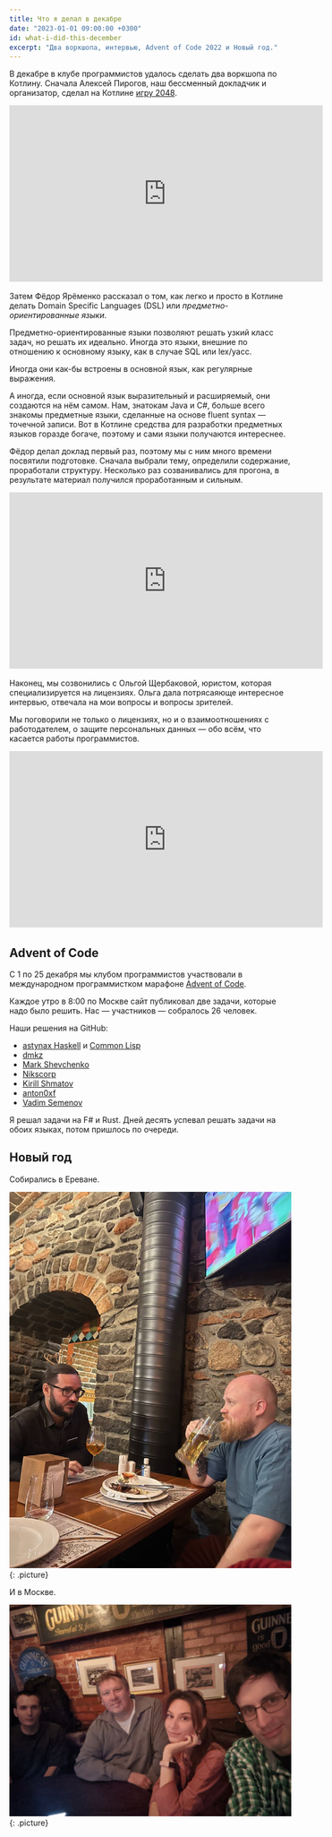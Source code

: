 ```yaml
---
title: Что я делал в декабре
date: "2023-01-01 09:00:00 +0300"
id: what-i-did-this-december
excerpt: "Два воркшопа, интервью, Advent of Code 2022 и Новый год."
---
```


В декабре в клубе программистов удалось сделать два воркшопа по Котлину. Сначала Алексей Пирогов, наш бессменный докладчик и организатор, сделал на Котлине [игру 2048](https://ru.wikipedia.org/wiki/2048_(%D0%B8%D0%B3%D1%80%D0%B0)).

<div class="video">
    <iframe width="560" height="315" src="https://www.youtube.com/embed/V2YqLtD3HoU" title="YouTube video player" frameborder="0" allow="accelerometer; autoplay; clipboard-write; encrypted-media; gyroscope; picture-in-picture; web-share" allowfullscreen></iframe>
</div>

Затем Фёдор Ярёменко рассказал о том, как легко и просто в Котлине делать Domain Specific Languages (DSL) или *предметно-ориентированные языки*.

Предметно-ориентированные языки позволяют решать узкий класс задач, но решать их идеально. Иногда это языки, внешние по отношению к основному языку, как в случае SQL или lex/yacc.

Иногда они как-бы встроены в основной язык, как регулярные выражения.

А иногда, если основной язык выразительный и расширяемый, они создаются на нём самом. Нам, знатокам Java и C#, больше всего знакомы предметные языки, сделанные на основе fluent syntax — точечной записи. Вот в Котлине средства для разработки предметных языков горазде богаче, поэтому и сами языки получаются интереснее.

Фёдор делал доклад первый раз, поэтому мы с ним много времени посвятили подготовке. Сначала выбрали тему, определили содержание, проработали структуру. Несколько раз созванивались для прогона, в результате материал получился проработанным и сильным.

<div class="video">
    <iframe width="560" height="315" src="https://www.youtube.com/embed/8Js9WtiN2kg" title="YouTube video player" frameborder="0" allow="accelerometer; autoplay; clipboard-write; encrypted-media; gyroscope; picture-in-picture; web-share" allowfullscreen></iframe>
</div>

Наконец, мы созвонились с Ольгой Щербаковой, юристом, которая специализируется на лицензиях. Ольга дала потрясаяюще интересное интервью, отвечала на мои вопросы и вопросы зрителей.

Мы поговорили не только о лицензиях, но и о взаимоотношениях с работодателем, о защите персональных данных — обо всём, что касается работы программистов.

<div class="video">
    <iframe width="560" height="315" src="https://www.youtube.com/embed/4kiqhUzmp8I" title="YouTube video player" frameborder="0" allow="accelerometer; autoplay; clipboard-write; encrypted-media; gyroscope; picture-in-picture; web-share" allowfullscreen></iframe>
</div>

## Advent of Code

С 1 по 25 декабря мы клубом программистов участвовали в международном программистком марафоне [Advent of Code](https://adventofcode.com/).

Каждое утро в 8:00 по Москве сайт публиковал две задачи, которые надо было решить. Нас — участников — собралось 26 человек.

Наши решения на GitHub:

* [astynax Haskell](https://github.com/astynax/adventofcode2022.hs) и
  [Common Lisp](https://github.com/astynax/adventofcode2022.lisp)
* [dmkz](https://github.com/dmkz/competitive-programming/tree/master/contests/Advent-of-Code-2022)
* [Mark Shevchenko](https://github.com/markshevchenko/adventofcode2022)
* [Nikscorp](https://github.com/Nikscorp/advent_of_code_2022)
* [Kirill Shmatov](https://github.com/kshmatov/advent2022)
* [anton0xf](https://github.com/anton0xf/aoc2022)
* [Vadim Semenov](https://github.com/vadsemenov/AdventOfCode)

Я решал задачи на F# и Rust. Дней десять успевал решать задачи на обоих языках, потом пришлось по очереди.

## Новый год

Собирались в Ереване.

![В Ереване](/img/newyear-2023-yerevan.jpg){: .picture}

И в Москве.

![В Москве](/img/newyear-2023-moscow.jpg){: .picture}
